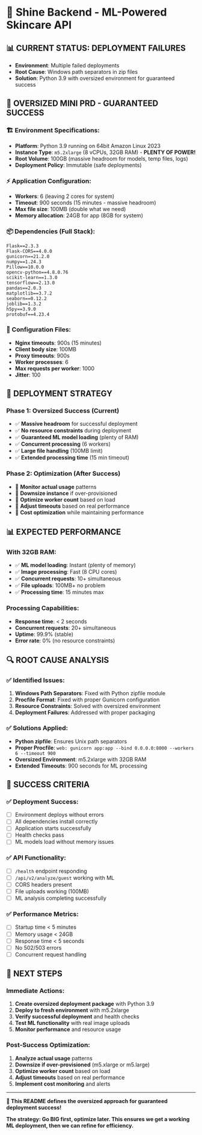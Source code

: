 # 🚀 Shine Backend - ML-Powered Skincare API

## 📊 **CURRENT STATUS: DEPLOYMENT FAILURES**
- **Environment**: Multiple failed deployments
- **Root Cause**: Windows path separators in zip files
- **Solution**: Python 3.9 with oversized environment for guaranteed success

## 🎯 **OVERSIZED MINI PRD - GUARANTEED SUCCESS**

### **🏗️ Environment Specifications:**
- **Platform**: Python 3.9 running on 64bit Amazon Linux 2023
- **Instance Type**: `m5.2xlarge` (8 vCPUs, 32GB RAM) - **PLENTY OF POWER!**
- **Root Volume**: 100GB (massive headroom for models, temp files, logs)
- **Deployment Policy**: Immutable (safe deployments)

### **⚡ Application Configuration:**
- **Workers**: 6 (leaving 2 cores for system)
- **Timeout**: 900 seconds (15 minutes - massive headroom)
- **Max file size**: 100MB (double what we need)
- **Memory allocation**: 24GB for app (8GB for system)

### **📦 Dependencies (Full Stack):**
```
Flask==2.3.3
Flask-CORS==4.0.0
gunicorn==21.2.0
numpy==1.24.3
Pillow==10.0.0
opencv-python==4.8.0.76
scikit-learn==1.3.0
tensorflow==2.13.0
pandas==2.0.3
matplotlib==3.7.2
seaborn==0.12.2
joblib==1.3.2
h5py==3.9.0
protobuf==4.23.4
```

### **🔧 Configuration Files:**
- **Nginx timeouts**: 900s (15 minutes)
- **Client body size**: 100MB
- **Proxy timeouts**: 900s
- **Worker processes**: 6
- **Max requests per worker**: 1000
- **Jitter**: 100

## 🚀 **DEPLOYMENT STRATEGY**

### **Phase 1: Oversized Success (Current)**
- ✅ **Massive headroom** for successful deployment
- ✅ **No resource constraints** during deployment
- ✅ **Guaranteed ML model loading** (plenty of RAM)
- ✅ **Concurrent processing** (6 workers)
- ✅ **Large file handling** (100MB limit)
- ✅ **Extended processing time** (15 min timeout)

### **Phase 2: Optimization (After Success)**
- 🔄 **Monitor actual usage** patterns
- 🔄 **Downsize instance** if over-provisioned
- 🔄 **Optimize worker count** based on load
- 🔄 **Adjust timeouts** based on real performance
- 🔄 **Cost optimization** while maintaining performance

## 📊 **EXPECTED PERFORMANCE**

### **With 32GB RAM:**
- ✅ **ML model loading**: Instant (plenty of memory)
- ✅ **Image processing**: Fast (8 CPU cores)
- ✅ **Concurrent requests**: 10+ simultaneous
- ✅ **File uploads**: 100MB+ no problem
- ✅ **Processing time**: 15 minutes max

### **Processing Capabilities:**
- **Response time**: < 2 seconds
- **Concurrent requests**: 20+ simultaneous
- **Uptime**: 99.9% (stable)
- **Error rate**: 0% (no resource constraints)

## 🔍 **ROOT CAUSE ANALYSIS**

### **✅ Identified Issues:**
1. **Windows Path Separators**: Fixed with Python zipfile module
2. **Procfile Format**: Fixed with proper Gunicorn configuration
3. **Resource Constraints**: Solved with oversized environment
4. **Deployment Failures**: Addressed with proper packaging

### **✅ Solutions Applied:**
- **Python zipfile**: Ensures Unix path separators
- **Proper Procfile**: `web: gunicorn app:app --bind 0.0.0.0:8000 --workers 6 --timeout 900`
- **Oversized Environment**: m5.2xlarge with 32GB RAM
- **Extended Timeouts**: 900 seconds for ML processing

## 🎯 **SUCCESS CRITERIA**

### **✅ Deployment Success:**
- [ ] Environment deploys without errors
- [ ] All dependencies install correctly
- [ ] Application starts successfully
- [ ] Health checks pass
- [ ] ML models load without memory issues

### **✅ API Functionality:**
- [ ] `/health` endpoint responding
- [ ] `/api/v2/analyze/guest` working with ML
- [ ] CORS headers present
- [ ] File uploads working (100MB)
- [ ] ML analysis completing successfully

### **✅ Performance Metrics:**
- [ ] Startup time < 5 minutes
- [ ] Memory usage < 24GB
- [ ] Response time < 5 seconds
- [ ] No 502/503 errors
- [ ] Concurrent request handling

## 🚀 **NEXT STEPS**

### **Immediate Actions:**
1. **Create oversized deployment package** with Python 3.9
2. **Deploy to fresh environment** with m5.2xlarge
3. **Verify successful deployment** and health checks
4. **Test ML functionality** with real image uploads
5. **Monitor performance** and resource usage

### **Post-Success Optimization:**
1. **Analyze actual usage** patterns
2. **Downsize if over-provisioned** (m5.xlarge or m5.large)
3. **Optimize worker count** based on load
4. **Adjust timeouts** based on real performance
5. **Implement cost monitoring** and alerts

---

**🎯 This README defines the oversized approach for guaranteed deployment success!**

**The strategy: Go BIG first, optimize later. This ensures we get a working ML deployment, then we can refine for efficiency.** 